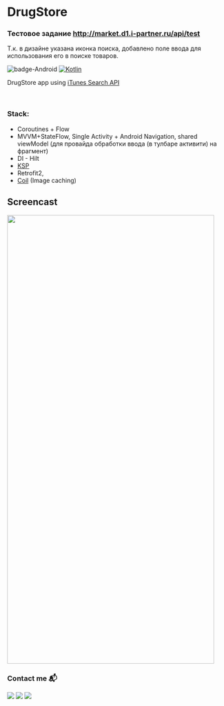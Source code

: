 # DrugStore

### Тестовое задание http://market.d1.i-partner.ru/api/test

Т.к. в дизайне указана иконка поиска, добавлено поле ввода для использования его в поиске товаров.

![badge-Android](https://img.shields.io/badge/Platform-Android-brightgreen?logo=android&style=plastic)
[![Kotlin](https://img.shields.io/badge/Kotlin-1.9.22-blue.svg?style=plastic&logo=kotlin)](https://kotlinlang.org)

DrugStore app using [iTunes Search API](https://developer.apple.com/library/archive/documentation/AudioVideo/Conceptual/iTuneSearchAPI/index.html#//apple_ref/doc/uid/TP40017632-CH3-SW1) <br>

<br>

### Stack:
- Coroutines + Flow
- MVVM+StateFlow, Single Activity + Android Navigation, shared viewModel (для провайда обработки ввода (в тулбаре активити) на фрагмент)
- DI - Hilt
- [KSP](https://kotlinlang.org/docs/ksp-overview.html)
- Retrofit2,
- [Coil](https://coil-kt.github.io/coil/) (Image caching)

## Screencast 

<img src="./screencast/001_screencast.gif" width="480" height="1040">

### Contact me  📬

<p align="left">

[![](https://img.shields.io/badge/LinkedIn-0077B5?style=for-the-badge&logo=linkedin&logoColor=white)](https://www.linkedin.com/in/aleksey-zinchenko-9b3760252/)
[![](https://img.shields.io/badge/Telegram-0077B5?style=for-the-badge&logo=telegram&logoColor=white)](https://t.me/heoderer)
[![](https://img.shields.io/badge/Facebook-0077B5?style=for-the-badge&logo=facebook&logoColor=white)](https://www.facebook.com/double.conscience)
</p>
